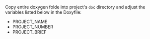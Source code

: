 Copy entire doxygen folde into project's `doc` directory and adjust the
variables listed below in the Doxyfile:

* PROJECT_NAME
* PROJECT_NUMBER
* PROJECT_BRIEF